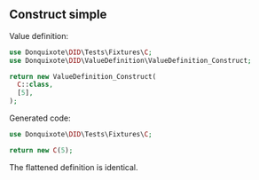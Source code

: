 ## Construct simple

Value definition:

```php
use Donquixote\DID\Tests\Fixtures\C;
use Donquixote\DID\ValueDefinition\ValueDefinition_Construct;

return new ValueDefinition_Construct(
  C::class,
  [5],
); 
```

Generated code:

```php
use Donquixote\DID\Tests\Fixtures\C;

return new C(5);
```

The flattened definition is identical.
